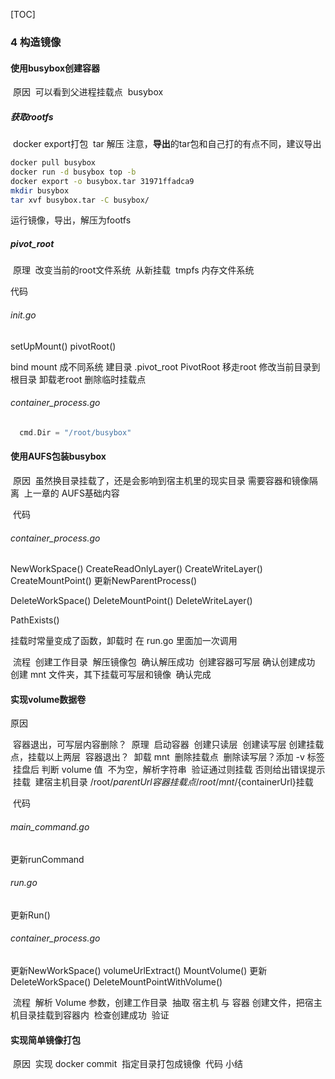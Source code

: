[TOC]

### 4 构造镜像

####   使用busybox创建容器

​    原因
​      可以看到父进程挂载点
​    busybox

#####       获取rootfs

​      docker export打包
​      tar 解压
​      注意，**导出**的tar包和自己打的有点不同，建议导出

```bash
docker pull busybox
docker run -d busybox top -b
docker export -o busybox.tar 31971ffadca9
mkdir busybox
tar xvf busybox.tar -C busybox/

```

运行镜像，导出，解压为footfs    



##### pivot_root

​      原理
​        改变当前的root文件系统
​        从新挂载
​        tmpfs 内存文件系统
​     

 代码

###### init.go

  setUpMount()
  pivotRoot()

  bind mount 成不同系统
  建目录 .pivot_root
  PivotRoot 移走root
  修改当前目录到根目录
  卸载老root
  删除临时挂载点



###### container_process.go

```go
  cmd.Dir = "/root/busybox"
```



####   使用AUFS包装busybox

​    原因
​      虽然换目录挂载了，还是会影响到宿主机里的现实目录
​      需要容器和镜像隔离
​      上一章的 AUFS基础内容

​    代码

###### container_process.go

  NewWorkSpace()
  CreateReadOnlyLayer()
  CreateWriteLayer()
  CreateMountPoint()
  更新NewParentProcess()

  DeleteWorkSpace()
  DeleteMountPoint()
  DeleteWriteLayer()

  PathExists()

挂载时常量变成了函数，卸载时 在 run.go 里面加一次调用

​    流程
​      创建工作目录
​      解压镜像包
​      确认解压成功
​      创建容器可写层
​      确认创建成功
​      创建 mnt 文件夹，其下挂载可写层和镜像
​      确认完成

####   实现volume数据卷

原因

​      容器退出，可写层内容删除？
​      原理
​        启动容器
​          创建只读层
​          创建读写层
​          创建挂载点，挂载以上两层
​        容器退出？
​          卸载 mnt
​          删除挂载点
​          删除读写层？
​        添加 -v 标签
​          挂盘后 判断 volume 值
​          不为空，解析字符串
​          验证通过则挂载
​          否则给出错误提示
​        挂载
​          建宿主机目录 /root/${parentUrl}
​          容器挂载点 /root/mnt/${containerUrl}
​          挂载

​    代码

###### main_command.go

  更新runCommand

###### run.go

  更新Run()

###### container_process.go

  更新NewWorkSpace()
  volumeUrlExtract()
  MountVolume()
  更新DeleteWorkSpace()
  DeleteMountPointWithVolume()

​    流程
​      解析 Volume 参数，创建工作目录
​      抽取 宿主机 与 容器
​      创建文件，把宿主机目录挂载到容器内
​      检查创建成功
​    验证

####   实现简单镜像打包

​    原因
​      实现 docker commit
​      指定目录打包成镜像
​    代码
  小结
